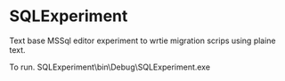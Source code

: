# SQLExperiment
Text base MSSql editor experiment to wrtie migration scrips using plaine text.

To run.
SQLExperiment\bin\Debug\SQLExperiment.exe
